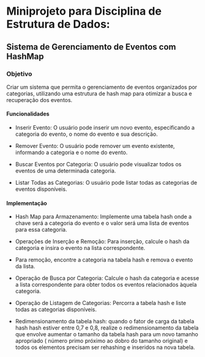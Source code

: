# Miniprojeto para Disciplina de Estrutura de Dados: 

## Sistema de Gerenciamento de Eventos com HashMap 

### Objetivo

Criar um sistema que permita o gerenciamento de eventos organizados por categorias, utilizando uma estrutura de hash map para otimizar a busca e recuperação dos eventos. 

#### Funcionalidades

* Inserir Evento: O usuário pode inserir um novo evento, especificando a categoria do evento, o nome do evento e sua descrição.

* Remover Evento: O usuário pode remover um evento existente, informando a categoria e o nome do evento.

* Buscar Eventos por Categoria: O usuário pode visualizar todos os eventos de uma determinada categoria.

* Listar Todas as Categorias: O usuário pode listar todas as categorias de eventos disponíveis.

#### Implementação 

* Hash Map para Armazenamento: Implemente uma tabela hash onde a chave será a categoria do evento e o valor será uma lista de eventos para essa categoria. 

* Operações de Inserção e Remoção: Para inserção, calcule o hash da categoria e insira o evento na lista correspondente. 

* Para remoção, encontre a categoria na tabela hash e remova o evento da lista. 

* Operação de Busca por Categoria: Calcule o hash da categoria e acesse a lista correspondente para obter todos os eventos relacionados àquela categoria. 

* Operação de Listagem de Categorias: Percorra a tabela hash e liste todas as categorias disponíveis. 

* Redimensionamento da tabela hash: quando o fator de carga da tabela hash hash estiver entre 0,7 e 0,8, realize o redimensionamento da tabela que envolve aumentar o tamanho da tabela hash para um novo tamanho apropriado ( número primo próximo ao dobro do tamanho original) e todos os elementos precisam ser rehashing e inseridos na nova tabela.
